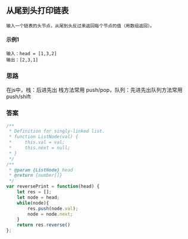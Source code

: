 ## 从尾到头打印链表
    输入一个链表的头节点，从尾到头反过来返回每个节点的值（用数组返回）。
#### 示例1
    输入：head = [1,3,2]
    输出：[2,3,1]
### 思路
  在js中，栈：后进先出 栈方法常用 push/pop，队列：先进先出队列方法常用 push/shift
### 答案  
```  javascript
/**
 * Definition for singly-linked list.
 * function ListNode(val) {
 *     this.val = val;
 *     this.next = null;
 * }
 */
/**
 * @param {ListNode} head
 * @return {number[]}
 */
var reversePrint = function(head) {
    let res = [];
    let node = head;
    while(node){
        res.push(node.val);
        node = node.next;
    }
    return res.reverse()
};
```